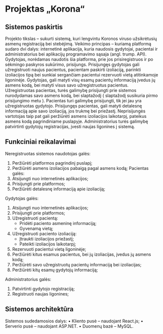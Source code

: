 # Projektas „Korona“

## Sistemos paskirtis 
Projekto tikslas – sukurti sistemą, kuri lengvintu Koronos viruso užsikrėtusių asmenų registraciją bei stebėjimą.
Veikimo principas – kuriamą platformą sudaro dvi dalys: internetinė aplikacija, kuria naudosis gydytojai, pacientai ir administratorius bei aplikacijų programavimo sąsaja (angl. trump. API). Gydytojas, norėdamas naudotis šia platforma, prie jos prisiregistruos ir po sėkmingo paskyros sukūrimo, prisijungs. Prisijungęs gydytojas gali užregistruoti naujus pacientus, pacientam paskirti izoliaciją, parinkti izoliacijos tipą bei sunkiai sergančiam pacientui rezervuoti vietą atitinkamoje ligoninėje. Gydytojas, gali matyti visų esamų pacientų informaciją įvedus jų asmens kodą, bei matyti visus savo užregistruotus pacientus. Užregistruotas pacientas, turės galimybę prisijungti prie sistemos nurodydamas savo asmens kodą, bei slaptažodį ( slaptažodį susikuria pirmo prisijungimo metu ). Pacientas turi galimybę prisijungti, tik jei jau yra užregistruotas gydytojo. Prisijungęs pacientas, gali matyti detalesnę informaciją apie savo izoliaciją, jos trukmę bei priežastį. Neprisijungės vartotojas taip pat gali peržiūrėti asmens izoliacijos laikotarpį, pateikus asmens kodą pagrindiniame puslapyje. Administratorius turės galimybę patvirtinti gydytojų registracijas, įvesti naujas ligonines į sistemą.

## Funkciniai reikalavimai 
Neregistruotas sistemos naudotojas galės: 
1.	Peržiūrėti platformos pagrindinį puslapį; 
2.	Peržiūrėti asmens izoliacijos pabaigą pagal asmens kodą; 
Pacientas galės: 
1.	Atsijungti nuo internetinės aplikacijos; 
2.	Prisijungti prie platformos;
3.	Peržiūrėti detalesnę informaciją apie izoliaciją;

Gydytojas galės: 
1.	Atsijungti nuo internetinės aplikacijos; 
2.	Prisijungti prie platformos; 
3.	Užregistruoti pacientą:
    -	Pridėti paciento asmeninę informaciją;
    - Gyvenamą vietą;
4.	Užregistruoti paciento izoliaciją:
    - Įtraukti izoliacijos priežastį;
    - Pateikti izoliacijos laikotarpį;
5.	Rezervuoti pacientui vietą ligoninėje;
6.	Peržiūrėti kitus esamus pacientus, bei jų izoliacijas, įvedus jų asmens kodą;
7.	Peržiūrėti savo užregistruotų pacientų informaciją bei izoliacijas;
8.	Peržiūrėti kitų esamų gydytojų informaciją;

Administratorius galės: 
1.	Patvirtinti gydytojo registraciją;
2.	Registruoti naujas ligonines;
 
## Sistemos architektūra 
Sistemos sudedamosios dalys: 
•	Kliento pusė – naudojant React.js; 
•	Serverio pusė – naudojant ASP.NET.
•	Duomenų bazė – MySQL. 
